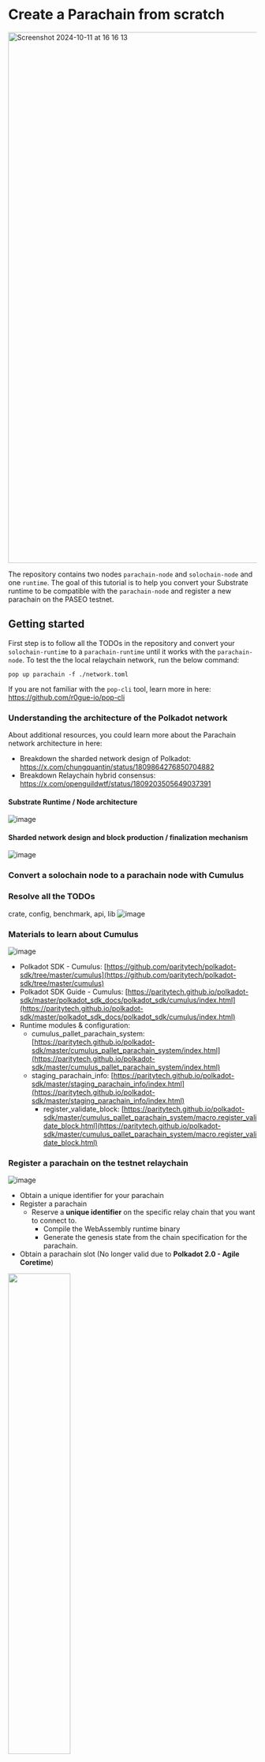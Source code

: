 # Create a Parachain from scratch

<img width="1077" alt="Screenshot 2024-10-11 at 16 16 13" src="https://github.com/user-attachments/assets/e157cfdb-3dbe-4300-831a-cf828881b71b">

The repository contains two nodes `parachain-node` and `solochain-node` and one `runtime`. The goal of this tutorial is to help you convert your Substrate runtime to be compatible with the `parachain-node` and register a new parachain on the PASEO testnet. 

## Getting started
First step is to follow all the TODOs in the repository and convert your `solochain-runtime` to a `parachain-runtime` until it works with the `parachain-node`. To test the the local relaychain network, run the below command:
```
pop up parachain -f ./network.toml
```

If you are not familiar with the `pop-cli` tool, learn more in here: https://github.com/r0gue-io/pop-cli

### Understanding the architecture of the Polkadot network
About additional resources, you could learn more about the Parachain network architecture in here: 
- Breakdown the sharded network design of Polkadot: https://x.com/chungquantin/status/1809864276850704882
- Breakdown Relaychain hybrid consensus: https://x.com/openguildwtf/status/1809203505649037391

#### Substrate Runtime / Node architecture
![image](https://github.com/user-attachments/assets/0ceb5e33-1fa6-4080-b16f-9cf060f170d7)

#### Sharded network design and block production / finalization mechanism
![image](https://github.com/user-attachments/assets/de283c8a-f670-4699-bbdd-06d519570fd1)


### Convert a solochain node to a parachain node with Cumulus
### Resolve all the TODOs
crate, config, benchmark, api, lib 
![image](https://github.com/user-attachments/assets/d6ec39a0-ff1f-47b9-8a79-30c12bb4dec4)

### Materials to learn about Cumulus

![image](https://github.com/user-attachments/assets/09d0cc5f-dc7e-430a-afa6-9e978cf628bd)


- Polkadot SDK - Cumulus: [https://github.com/paritytech/polkadot-sdk/tree/master/cumulus](https://github.com/paritytech/polkadot-sdk/tree/master/cumulus)
- Polkadot SDK Guide - Cumulus: [https://paritytech.github.io/polkadot-sdk/master/polkadot_sdk_docs/polkadot_sdk/cumulus/index.html](https://paritytech.github.io/polkadot-sdk/master/polkadot_sdk_docs/polkadot_sdk/cumulus/index.html)
- Runtime modules & configuration:
  - cumulus_pallet_parachain_system: [https://paritytech.github.io/polkadot-sdk/master/cumulus_pallet_parachain_system/index.html](https://paritytech.github.io/polkadot-sdk/master/cumulus_pallet_parachain_system/index.html)
  - staging_parachain_info: [https://paritytech.github.io/polkadot-sdk/master/staging_parachain_info/index.html](https://paritytech.github.io/polkadot-sdk/master/staging_parachain_info/index.html)
	- register_validate_block: [https://paritytech.github.io/polkadot-sdk/master/cumulus_pallet_parachain_system/macro.register_validate_block.html](https://paritytech.github.io/polkadot-sdk/master/cumulus_pallet_parachain_system/macro.register_validate_block.html)

### Register a parachain on the testnet relaychain

![image](https://github.com/user-attachments/assets/4af5a14b-3003-478a-bad2-4d7def075b66)

- Obtain a unique identifier for your parachain
- Register a parachain
  - Reserve a **unique identifier** on the specific relay chain that you want to connect to.
	- Compile the WebAssembly runtime binary
	- Generate the genesis state from the chain specification for the parachain.
- Obtain a parachain slot (No longer valid due to **Polkadot 2.0 - Agile Coretime**)

<img src="https://github.com/user-attachments/assets/cffbc9fb-937b-4851-bc5f-8de8a6739cbe" width="50%"/>

- Acquire a parachain execution core on Coretime Marketplace [https://app.regionx.tech/?network=paseo](https://app.regionx.tech/?network=paseo)
  - Go to **PASEO faucet** to request some testnet tokens: [https://faucet.polkadot.io/](https://faucet.polkadot.io/)
	- Transfer from **PASEO Relaychain** to **PASEO Coretime**
	- Purchase a new core on **PASEO network**
	- Check a new core: [https://app.regionx.tech/regions?network=paseo&paraId=2034&core=24](https://app.regionx.tech/regions?network=paseo&paraId=2034&core=24)
- Open Message Passing Channels
- Deploy a reversed parachain to an execution core

### XCM Workshop & Transfer assets with XCM

https://www.shawntabrizi.com/xcm-workshop/#/
